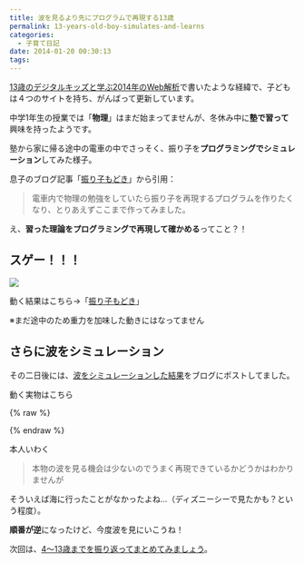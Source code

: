 ```yaml
---
title: 波を見るより先にプログラムで再現する13歳
permalink: 13-years-old-boy-simulates-and-learns
categories:
  - 子育て日記
date: 2014-01-20 00:30:13
tags:
---
```


[13歳のデジタルキッズと学ぶ2014年のWeb解析](../analytics-2014-with-my-son/)で書いたような経緯で、子どもは４つのサイトを持ち、がんばって更新しています。

中学1年生の授業では「**物理**」はまだ始まってませんが、冬休み中に**塾で習って**興味を持ったようです。

塾から家に帰る途中の電車の中でさっそく、振り子を**プログラミングでシミュレーション**してみた様子。

息子のブログ記事「[振り子もどき](http://simsizer.blogspot.jp/2014/01/processing_12.html)」から引用：

> 電車内で物理の勉強をしていたら振り子を再現するプログラムを作りたくなり、とりあえずここまで作ってみました。

え、**習った理論をプログラミングで再現して確かめる**ってこと？！

## スゲー！！！

![](/images/ia-kid/simulation-pendulum.png)

動く結果はこちら→「[振り子もどき](http://simsizer.blogspot.jp/p/blog-page_12.html)」

※まだ途中のため重力を加味した動きにはなってません

## さらに波をシミュレーション

その二日後には、[波をシミュレーションした結果](http://simsizer.blogspot.jp/2014/01/processing_14.html)をブログにポストしてました。

動く実物はこちら

{% raw %}
<canvas height="400" width="400"></canvas>
	<script src="/js/processing-1.4.8.js"></script>
	<script>
    window.onload = function() {
      // canvas要素
      var canvas = document.getElementsByTagName('canvas')[0];
      // Proccessingのコードが書かれたscript要素
      var codeElm = document.getElementById('processing-code');
      // 上記要素の内容を取得
      var code = codeElm.textContent || codeElm.innerText;
      // 実行
      new Processing(canvas, code);
    };
  </script>
  <script id="processing-code" type="application/processing">
float seido = 1;
float haba = 100;
float syuuki = 200;
float speed = 16;
float henka = 110;
float default_haba;
float trans = 0;
//0,255,0,50
void setup(){
  size(400,400);
  smooth();
  noStroke();
  default_haba = haba;
}
void draw(){
  fill(0,20);
  rect(0,0,width,height);
  fill(20,31,230,20);
  trans = 50*sin((float)frameCount/21);
  translate(0,height);
  haba = default_haba*sin((float)frameCount/henka);
  for(float x=0; x<=width;x+=seido){
    rect(x,0,seido,trans-height/2+haba*sin((speed*frameCount+x)/syuuki));
  }
}
</script>
{% endraw %}

本人いわく

> 本物の波を見る機会は少ないのでうまく再現できているかどうかはわかりませんが

そういえば海に行ったことがなかったよね...（ディズニーシーで見たかも？という程度）。

**順番が逆**になったけど、今度波を見にいこうね！

次回は、[4〜13歳までを振り返ってまとめてみましょう](../13-year-old-programmer/)。